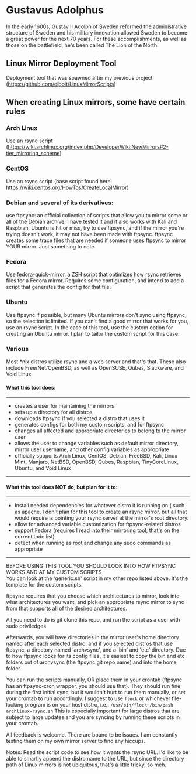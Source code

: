 # Gustavus Adolphus
In the early 1600s, Gustav II Adolph of Sweden reformed the administrative structure of Sweden and his military innovation allowed Sweden to become a great power for the next 70 years.  For these accomplishments, as well as those on the battlefield, he's been called The Lion of the North.

## Linux Mirror Deployment Tool

Deployment tool that was spawned after my previous project (https://github.com/ejbolt/LinuxMirrorScripts)

## When creating Linux mirrors, some have certain rules

### Arch Linux
  Use an rsync script (https://wiki.archlinux.org/index.php/DeveloperWiki:NewMirrors#2-tier_mirroring_scheme)

### CentOS
  Use an rsync script (base script found here: https://wiki.centos.org/HowTos/CreateLocalMirror)

### Debian and several of its derivatives:
  use ftpsync: an official collection of scripts that allow you to mirror some or all of the Debian archive;
    I have tested it and it also works with Kali and Raspbian, Ubuntu is hit or miss, try to use ftpsync, and if the mirror you're         trying doesn't work, it may not have been made with ftpsync.  ftpsync creates some trace files that are needed if someone uses ftpsync to mirror YOUR mirror.  Just something to note.
    
### Fedora
  Use fedora-quick-mirror, a ZSH script that optimizes how rsync retrieves files for a Fedora mirror.  Requires some configuration, and intend to add a script that generates the config for that file.
  
### Ubuntu
  Use ftpsync if possible, but many Ubuntu mirrors don't sync using ftpsync, so the selection is limited.  If you can't find a good mirror that works for you, use an rsync script.  In the case of this tool, use the custom option for creating an Ubuntu mirror.  I plan to tailor the custom script for this case.
  
### Various
  Most \*nix distros utilize rsync and a web server and that's that.  These also include Free/Net/OpenBSD, as well as OpenSUSE, Qubes, Slackware, and Void Linux 

#### What this tool does:
---
- creates a user for maintaining the mirrors
- sets up a directory for all distros
- downloads ftpsync if you selected a distro that uses it
- generates configs for both my custom scripts, and for ftpsync
- changes all affected and appropriate directories to belong to the mirror user
- allows the user to change variables such as default mirror directory, mirror user username, and other config variables as appropriate
- officially supports Arch Linux, CentOS, Debian, FreeBSD, Kali, Linux Mint, Manjaro, NetBSD, OpenBSD, Qubes, Raspbian, TinyCoreLinux,  Ubuntu, and Void Linux
--- 
#### What this tool does NOT do, but plan for it to:
---
- Install needed dependencies for whatever distro it is running on ( such as apache, I don't plan for
  this tool to create an rsync mirror, but all that would require is pointing your rsync server at the
  mirror's root directory.
- allow for advanced variable customization for ftpsync-related distros
- support Fedora (requires I read into their mirroring tool, that's on the current todo list)
- detect when running as root and change any sudo commands as appropriate
---
BEFORE USING THIS TOOL YOU SHOULD LOOK INTO HOW FTPSYNC WORKS AND AT MY CUSTOM SCRIPTS  
You can look at the 'generic.sh' script in my other repo listed above.  It's the template for the custom scripts.

ftpsync requires that you choose which architectures to mirror, look into what architectures you want, and pick an appropriate rsync mirror to sync from that supports all of the desired architectures.

All you need to do is git clone this repo, and run the script as a user with sudo priviledges

Afterwards, you will have directories in the mirror user's home directory named after each selected distro, and if you selected distros that use ftpsync, a directory named 'archvsync', and a 'bin' and 'etc' directory.  Due to how ftpsync looks for its config files, it's easiest to copy the bin and etc folders out of archvsync (the ftpsync git repo name) and into the home folder.

You can run the scripts manually, OR place them in your crontab (ftpsync has an ftpsync-cron wrapper, you should use that).  They should run fine during the first initial sync, but it wouldn't hurt to run them manually, or set your crontab to run accordingly.  I suggest to use `flock` or whichever file-locking program is on your host distro, i.e.:
`/usr/bin/flock /bin/bash archlinux-rsync.sh`
This is especially important for large distros that are subject to large updates and you are syncing by running these scripts in your crontab.

All feedback is welcome.  There are bound to be issues.  I am constantly testing them on my own mirror server to find any hiccups.

Notes: Read the script code to see how it wants the rsync URL.  I'd like to be able to smartly append the distro name to the URL, but since the directory path of Linux mirrors is not ubiquitous, that's a little tricky, so meh.

